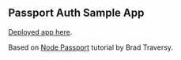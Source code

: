 ## Passport Auth Sample App

[Deployed app here](https://passport-auth-abernathy.herokuapp.com/).

Based on [Node Passport](https://www.youtube.com/watch?v=6FOq4cUdH8k&t=9s) tutorial by Brad Traversy.
